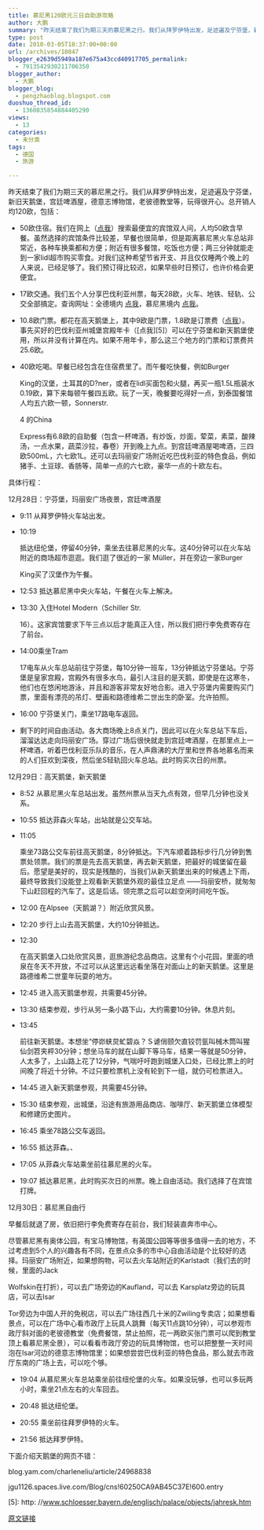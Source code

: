 ```yaml
---
title: 慕尼黑120欧元三日自助游攻略
author: 大鹏
summary: "昨天结束了我们为期三天的慕尼黑之行。我们从拜罗伊特出发，足迹遍及宁芬堡，新旧天鹅堡，宫廷啤酒屋，德意志博物馆，老彼德教堂等，玩得很开心。总开销人均120欧，包括："
type: post
date: 2010-03-05T18:37:00+00:00
url: /archives/10847
blogger_e2639d5949a187e675a43ccd40917705_permalink:
  - 7913542930211706350
blogger_author:
  - 大鹏
blogger_blog:
  - pengzhaoblog.blogspot.com
duoshuo_thread_id:
  - 1360835854884405290
views:
  - 13
categories:
  - 未分类
tags:
  - 德国
  - 旅游

---
```

昨天结束了我们为期三天的慕尼黑之行。我们从拜罗伊特出发，足迹遍及宁芬堡，新旧天鹅堡，宫廷啤酒屋，德意志博物馆，老彼德教堂等，玩得很开心。总开销人均120欧，包括：

  * 50欧住宿。我们在网上（[点我][1]）搜索最便宜的宾馆双人间，人均50欧含早餐。虽然选择的宾馆条件比较差，早餐也很简单，但是距离慕尼黑火车总站非常近，各种车换乘都和方便；附近有很多餐馆，吃饭也方便；两三分钟就能走到一家lidl超市购买零食。对我们这种希望节省开支、并且仅仅睡两个晚上的人来说，已经足够了。我们预订得比较迟，如果早些时日预订，也许价格会更便宜。

  * 17欧交通。我们五个人分享巴伐利亚州票，每天28欧，火车、地铁、轻轨、公交全部搞定。查询网址：全德境内 [点我][2]，慕尼黑境内 [点我][3]。

  * 10.8欧门票。都花在高天鹅堡上，其中9欧是门票，1.8欧是订票费（[点我][4]）。事先买好的巴伐利亚州城堡宫殿年卡（[点我][5]）可以在宁芬堡和新天鹅堡使用，所以并没有计算在内。如果不用年卡，那么这三个地方的门票和订票费共25.6欧。

  * 40欧吃喝。早餐已经包含在住宿费里了。而午餐吃快餐，例如Burger
  
    King的汉堡，土耳其的D?ner，或者在lidl买面包和火腿，再买一瓶1.5L瓶装水0.19欧，算下来每顿午餐四五欧。玩了一天，晚餐要吃得好一点，到泰国餐馆人均五六欧一顿，Sonnerstr.
  
    4 的China
  
    Express有6.8欧的自助餐（包含一杯啤酒，有炒饭，炒面，荤菜，素菜，酸辣汤，一点水果，蔬菜沙拉，春卷）开到晚上九点。到宫廷啤酒屋喝啤酒，三四欧500mL，六七欧1L。还可以去玛丽安广场附近吃巴伐利亚的特色食品，例如猪手、土豆球、香肠等，简单一点的六七欧，豪华一点的十欧左右。

具体行程：

12月28日：宁芬堡，玛丽安广场夜景，宫廷啤酒屋

  * 9:11 从拜罗伊特火车站出发。

  * 10:19
  
    抵达纽伦堡，停留40分钟，乘坐去往慕尼黑的火车。这40分钟可以在火车站附近的商场超市逛逛。我们逛了很近的一家 Müller，并在旁边一家Burger
  
    King买了汉堡作为午餐。

  * 12:53 抵达慕尼黑中央火车站，午餐在火车上解决。

  * 13:30 入住Hotel Modern（Schiller Str.
  
    16）。这家宾馆要求下午三点以后才能真正入住，所以我们把行李免费寄存在了前台。

  * 14:00乘坐Tram
  
    17电车从火车总站前往宁芬堡，每10分钟一班车，13分钟抵达宁芬堡站。宁芬堡是皇家宫殿，宫殿外有很多水鸟，最引人注目的是天鹅，即使是在这寒冬，他们也在悠闲地游泳，并且和游客非常友好地合影。进入宁芬堡内需要购买门票，里面有漂亮的吊灯、壁画和路德维希二世出生的卧室。允许拍照。

  * 16:00 宁芬堡关门，乘坐17路电车返回。

  * 剩下的时间自由活动。各大商场晚上8点关门，因此可以在火车总站下车后，溜溜达达走向玛丽安广场。穿过广场后很快就走到宫廷啤酒屋，在那里点上一杯啤酒，听着巴伐利亚乐队的音乐，在人声鼎沸的大厅里和世界各地慕名而来的人们狂欢到深夜，然后坐S轻轨回火车总站。此时购买次日的州票。

12月29日：高天鹅堡，新天鹅堡

  * 8:52 从慕尼黑火车总站出发。虽然州票从当天九点有效，但早几分钟也没关系。

  * 10:55 抵达菲森火车站，出站就是公交车站。

  * 11:05
  
    乘坐73路公交车前往高天鹅堡，8分钟抵达。下汽车顺着路标步行几分钟到售票处领票。我们的票是先去高天鹅堡，再去新天鹅堡，把最好的城堡留在最后。愿望是美好的，现实是残酷的，当我们从新天鹅堡出来的时候遇上下雨，最终导致我们没能登上观看新天鹅堡外观的最佳立足点 ——玛丽安桥，就匆匆下山赶回程的汽车了。这是后话。领完票之后可以趁空闲时间吃午饭。

  * 12:00 在Alpsee（天鹅湖？）附近欣赏风景。

  * 12:20 步行上山去高天鹅堡，大约10分钟抵达。

  * 12:30
  
    在高天鹅堡入口处欣赏风景，逛旅游纪念品商店。这里有个小花园，里面的喷泉在冬天不开放，不过可以从这里远远看坐落在对面山上的新天鹅堡。这里是路德维希二世童年玩耍的地方。

  * 12:45 进入高天鹅堡参观，共需要45分钟。

  * 13:30 结束参观，步行从另一条小路下山，大约需要10分钟。休息片刻。

  * 13:45
  
    前往新天鹅堡。本想坐“停峁蛱炱虻碧焱？Ｓ谑俏颐欠直铰罚氩叫械木筒叫猩仙剑笤夹枰30分钟；想坐马车的就在山脚下等马车，结果一等就是50分钟，人太多了，上山路上花了12分钟，气喘吁吁跑到城堡入口处，已经比票上的时间晚了将近十分钟。不过只要检票机上没有轮到下一组，就仍可检票进入。

  * 14:45 进入新天鹅堡参观，共需要45分钟。

  * 15:30 结束参观，出城堡，沿途有旅游用品商店、咖啡厅、新天鹅堡立体模型和修建历史图片。

  * 16:45 乘坐78路公交车返回。

  * 16:55 抵达菲森。、

  * 17:05 从菲森火车站乘坐前往慕尼黑的火车。

  * 19:07 抵达慕尼黑，此时购买次日的州票。晚上自由活动。我们选择了在宾馆打牌。

12月30日：慕尼黑自由行
  
早餐后就退了房，依旧把行李免费寄存在前台，我们轻装直奔市中心。
  
尽管慕尼黑有奥体公园，有宝马博物馆，有英国公园等等很多值得一去的地方，不过考虑到5个人的兴趣各有不同，在景点众多的市中心自由活动是个比较好的选择。玛丽安广场附近，如果想购物，可以去火车站附近的Karlstadt（我们去的时候，里面的Jack
  
Wolfskin在打折），可以去广场旁边的Kaufland，可以去 Karsplatz旁边的玩具店，可以去Isar
  
Tor旁边为中国人开的免税店，可以去广场往西几十米的Zwiling专卖店；如果想看景点，可以在广场中心看市政厅上玩具人跳舞（每天11点跳10分钟），可以参观市政厅斜对面的老彼德教堂（免费餐馆，禁止拍照，花一两欧买张门票可以爬到教堂顶上看慕尼黑全景），可以看看市政厅旁边的玩具博物馆，也可以把整整一天时间泡在Isar河边的德意志博物馆里；如果想尝尝巴伐利亚的特色食品，那么就去市政厅东南的广场上去，可以吃个够。

  * 19:04 从慕尼黑火车总站乘坐前往纽伦堡的火车。如果没玩够，也可以多玩两小时，乘坐21点左右的火车回去。

  * 20:48 抵达纽伦堡。

  * 20:55 乘坐前往拜罗伊特的火车。

  * 21:56 抵达拜罗伊特。

下面介绍天鹅堡的网页不错：
  
blog.yam.com/charleneliu/article/24968838
  
jgu1126.spaces.live.com/Blog/cns!60250CA9AB45C37E!600.entry

 [1]: http://www.venere.com/zh/
 [2]: http://www.bahn.de
 [3]: http://www.mvv-muenchen.de/
 [4]: http://www.neuschwanstein.de/englisch/tourist/admiss.htm
 [5]: http: //www.schloesser.bayern.de/englisch/palace/objects/jahresk.htm

[原文链接](http://dapengde.com/archives/10847)

